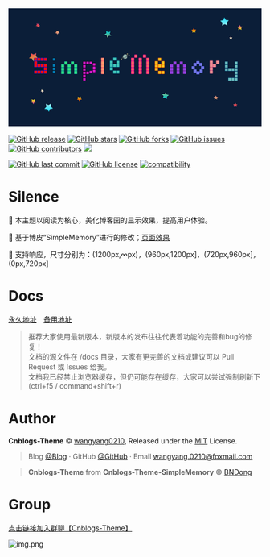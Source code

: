 <div align="center">

<img src="./src/images/simple1.png" />

<br>

</div>

[![GitHub release](https://img.shields.io/github/v/release/wangyang0210/Cnblogs-Theme.svg)](https://github.com/wangyang0210/cnblogs-theme/releases)
[![GitHub stars](https://img.shields.io/github/stars/wangyang0210/Cnblogs-Theme.svg)](https://github.com/wangyang0210/cnblogs-theme/stargazers)
[![GitHub forks](https://img.shields.io/github/forks/wangyang0210/Cnblogs-Theme.svg)](https://github.com/wangyang0210/cnblogs-theme/network)
[![GitHub issues](https://img.shields.io/github/issues/wangyang0210/Cnblogs-Theme.svg)](https://github.com/wangyang0210/cnblogs-theme/issues)
[![GitHub contributors](https://img.shields.io/github/contributors/wangyang0210/Cnblogs-Theme.svg)](https://github.com/wangyang0210/cnblogs-theme/graphs/contributors)
[![](https://data.jsdelivr.com/v1/package/gh/wangyang0210/Cnblogs-Theme/badge?style=rounded)](https://www.jsdelivr.com/package/gh/wangyang0210/Cnblogs-Theme)

[![GitHub last commit](https://img.shields.io/github/last-commit/wangyang0210/Cnblogs-Theme.svg)](https://github.com/wangyang0210/cnblogs-theme/commits/master)
[![GitHub license](https://img.shields.io/github/license/esofar/cnblogs-theme-silence.svg)](https://github.com/wangyang0210/cnblogs-theme/blob/v2/LICENSE)
[![compatibility](https://camo.githubusercontent.com/31ac3f0ce805dc34a29b615131caa26cbf4dc127/68747470733a2f2f696d672e736869656c64732e696f2f62616467652f62726f777365722d2532306368726f6d6525323025374325323066697265666f782532302537432532306f706572612532302537432532307361666172692532302537432532306965253230253345253344253230392d6c69676874677265792e737667)](https://github.com/wangyang0210/cnblogs-theme)

# Silence

📖 本主题以阅读为核心，美化博客园的显示效果，提高用户体验。 

🍰 基于博皮“SimpleMemory”进行的修改；[页面效果](https://www.cnblogs.com/wangyang0210/)

🧀 支持响应，尺寸分别为：(1200px,∞px)，(960px,1200px]，(720px,960px]，(0px,720px]

# Docs

[永久地址](https://wangyang0210.github.io/cnblogs-theme/v2/#/)　[备用地址](https://docs.wangyangyang.vip/docs/v2/#/)

> 推荐大家使用最新版本，新版本的发布往往代表着功能的完善和bug的修复！
> <br>文档的源文件在 /docs 目录，大家有更完善的文档或建议可以 Pull Request 或 Issues 给我。
> <br>文档我已经禁止浏览器缓存，但仍可能存在缓存，大家可以尝试强制刷新下(ctrl+f5 / command+shift+r)

# Author

**Cnblogs-Theme** © [wangyang0210](https://github.com/wangyang0210), Released under the [MIT](./LICENSE) License.<br>

> Blog [@Blog](https://www.cnblogs.com/wangyang0210/) · GitHub [@GitHub](https://github.com/wangyang0210) · Email wangyang.0210@foxmail.com

> **Cnblogs-Theme** from **Cnblogs-Theme-SimpleMemory** © [BNDong](https://github.com/BNDong)


# Group
[点击链接加入群聊【Cnblogs-Theme】](https://jq.qq.com/?_wv=1027&k=RfUlWnni)

![img.png](https://user-images.githubusercontent.com/36377605/179775990-6bfd7789-b7ec-4d62-ac4f-db69dfc403cf.png)



